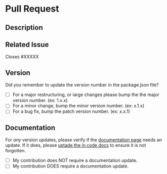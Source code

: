 # Pull Request

<!-- Before contributing, please read our contributing guidelines!!-->

## Description

<!-- A brief description of what your pull request does. -->

## Related Issue

<!-- Is this related to an issue? Does it close one? If so, replace the XXXXX below with the issue number. -->

Closes #XXXXX

## Version

Did you remember to update the version number in the package.json file?

- [ ] For a major restructuring, or large changes please bump the the major version number. (ex: 1.x.x)
- [ ] For a minor change, bump the minor version number. (ex: x.1.x)
- [ ] For a bug fix, bump the patch version number. (ex: x.x.1)

## Documentation

For _any_ version updates, please verify if the [documentation page]() needs an update. If it does, please [uptade the in code docs]() to ensure it is not forgotten.

- [ ] My contribution does NOT require a documentation update.
- [ ] My contribution DOES require a documentation update.

